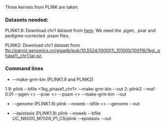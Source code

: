 Three kernels from PLINK are taken.

### Datasets needed:

PLINK1.9: Download chr1 dataset from [here](https://www.cog-genomics.org/plink/2.0/resources#1kg_phase3). We need the .pgen, .pvar and pedigree-corrected .psam files.

PLINK2: Download chr1 dataset from ftp://parrot.genomics.cn/gigadb/pub/10.5524/100001\_101000/100116/1kg\_phase1\_chr1.tar.gz.

### Command lines
* --make-grm-bin (PLINK1.9 and PLINK2)

1.9: plink --bfile <1kg\_phase1\_chr1> --make-grm-bin --out <outfile prefix>
2: plink2 --maf 0.01 --pgen <> --pvar <> --psam <> --make-grm-bin --out <outfile prefix>

* --genome (PLINK1.9)
plink --noweb --bfile <> --genome --out <outfile prefix>

* --epistasis (PLINK1.9)
plink --noweb --bfile UC\_N6000\_M7000\_P1\_C5/plink --epistasis --out <outfile prefix>
